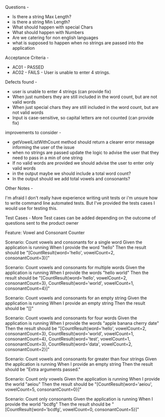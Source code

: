 Questions - 

- Is there a string Max Length?
- is there a string Min Length?
- What should happen with special Chars
- What should happen with Numbers
- Are we catering for non english languages
- what is supposed to happen when no strings are passed into the application

Acceptance Criteria - 
- AC01 - PASSED
- AC02 - FAILS - User is unable to enter 4 strings. 

Defects found - 
- user is unable to enter 4 strings (can provide fix)
- When just numbers they are still included in the word count, but are not valid words
- When just special chars they are still included in the word count, but are not valid words
- Input is case-sensitive, so capital letters are not counted (can provide fix) 

improvements to consider - 
- getVowelListWithCount method should return a clearer error message informing the user of the issue
- when no strings are passed update the logic to advise the user that they need to pass in a min of one string
- If no valid words are provided we should advise the user to enter only valid words
- in the output maybe we should include a total word count? 
- In the output should we add total vowels and consonants?

Other Notes - 

I'm afraid I don't really have experience writing unit tests or i'm unsure how to write command line automated tests. 
But I've provided the tests cases I would use for testing this. 

Test Cases - More Test cases can be added depending on the outcome of questions sent to the product owner

Feature: Vowel and Consonant Counter

Scenario: Count vowels and consonants for a single word
Given the application is running
When I provide the word "hello"
Then the result should be "[CountResult{word='hello', vowelCount=2, consonantCount=3}]"

Scenario: Count vowels and consonants for multiple words
Given the application is running
When I provide the words "hello world"
Then the result should be "[CountResult{word='hello', vowelCount=2, consonantCount=3}, CountResult{word='world', vowelCount=1, consonantCount=4}]"

Scenario: Count vowels and consonants for an empty string
Given the application is running
When I provide an empty string
Then the result should be "[]"

Scenario: Count vowels and consonants for four words
Given the application is running
When I provide the words "apple banana cherry date"
Then the result should be "[CountResult{word='hello', vowelCount=2, consonantCount=3}, CountResult{word='world', vowelCount=1, consonantCount=4}, CountResult{word='test', vowelCount=1, consonantCount=3}, CountResult{word='data', vowelCount=2, consonantCount=2}]"

Scenario: Count vowels and consonants for greater than four strings
Given the application is running
When I provide an empty string
Then the result should be "Extra arguments passed."

Scenario: Count only vowels
Given the application is running
When I provide the world "aeiou"
Then the result should be "[CountResult{word='aeiou', vowelCount=5, consonantCount=0}]"

Scenario: Count only consonants
Given the application is running
When I provide the world "bcdfg"
Then the result should be "[CountResult{word='bcdfg', vowelCount=0, consonantCount=5}]"

